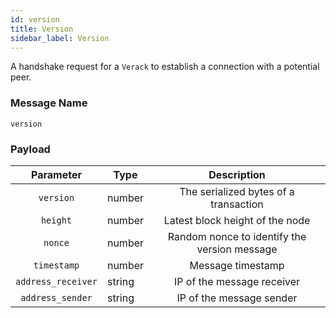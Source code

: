 ```yaml
---
id: version
title: Version
sidebar_label: Version
---
```


<!----------------------------------------------------------------------------->
<!-------------------- THIS MARKDOWN FILE IS AUTOGENERATED -------------------->
<!----------------------------------------------------------------------------->

A handshake request for a `Verack` to establish a connection with a potential peer.

### Message Name

`version`

### Payload

|      Parameter     | Type   |                  Description                 |
|:------------------:|--------|:--------------------------------------------:|
| `version`          | number | The serialized bytes of a transaction        |
| `height`           | number | Latest block height of the node              |
| `nonce`            | number | Random nonce to identify the version message |
| `timestamp`        | number | Message timestamp                            |
| `address_receiver` | string | IP of the message receiver                   |
| `address_sender`   | string | IP of the message sender                     |

